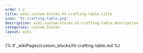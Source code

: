 ```yaml
---
order : 2
title: wiki.custom-blocks.ht-crafting-table.title
icon: "ht-crafting-table.png"
description: wiki.custom-blocks.ht-crafting-table.description
categories: custom_blocks
layout: wiki
---
```


{% tf _wikiPages/custom_blocks/ht-crafting-table.md %}